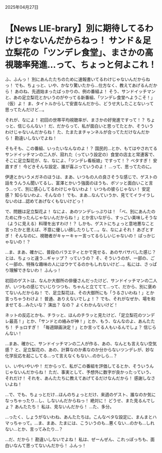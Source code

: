2025年04月27日

# 【News LIE-brary】別に期待してるわけじゃないんだからねっ！ サンド＆足立梨花の「ツンデレ食堂」、まさかの高視聴率発進…って、ちょっと何よこれ！

ふ、ふんっ！ 別にあんたたちのために速報書いてるわけじゃないんだからねっ！ でも、ちょっと、いや、かなり驚いたから…仕方なく、教えてあげるんだから！ あのね、先週始まったばっかりの、例の番組よ！ そう、サンドイッチマンと、あの足立梨花とかいうのがやってる新番組、「ツンデレ食堂へようこそ！」（仮）よ！ ま、タイトルからして安直なんだから、どうせ大したことないって思ってたんだけど…。

それが、なによ！ 初回の世帯平均視聴率が、まさかの好発進ですって！？ ちょっと、信じらんない！ だ、だからって、私が面白いと思ってたとか、そういうわけじゃないんだからね！ た、たまたまチャンネルが合ってただけなんだから！ 勘違いしないでよね！

そもそも、この番組、いったいなんなのよ！？ 国民的…とか、もてはやされてるサンドイッチマンの二人が、寂れた（っていう設定の）食堂の店主と常連客で、そこに足立梨花が、な、なによ、「ツンデレ看板娘」ですって！？ ベタすぎ！ 安直すぎ！ 今どきそんな設定、誰が喜ぶっていうのよ！ …って、思ってたのに。

伊達とかいうメガネのほうは、まあ、いつもの人の良さそうな感じで、ゲストの話をうんうん聞いてるし、富澤とかいう強面のほうも、ボソッと面白いこと言う…って、別に感心してるわけじゃないわよ！ いつもの彼らじゃない！ 安定感？ 知らないわよ、そんなの！ でも、まあ…なんていうか、見ててイライラしないのは…認めてあげなくもないけどっ！

で、問題は足立梨花よ！ なによ、あのツンデレっぷりは！ 「べ、別にあんたのために作ったんじゃないんだからね！」とか言いながら、すっごい美味しそうな（ように見える）料理を出すわけ！？ しかも、ゲストにちょっと意地悪なこと言ったかと思えば、不意に優しい顔したりして…。な、なによそれ！ あざとすぎ！ そんなのに、視聴者がキャーキャー言ってるらしいじゃないの！ ばっかじゃないの！？

…ま、まあ、確かに、普段のバラエティとかで見せる、あのサバサバした感じ？ とは、ちょっと違う…ギャップ？ っていうの？ そ、そういうのが、一部の、ごく一部の、特殊な趣味の人にはウケてるのかもしれないけど…。私には、さっぱり理解できないわ！ ふんっ！

初回のゲストは、なんか大御所の俳優さんだったけど、サンドイッチマンの二人が、いつもの感じでいじりつつも、ちゃんと立ててて…って、だから、別に褒めてないんだからね！ で、足立梨花は、その大御所にも「うるさいわね！」とか言っちゃうわけよ！ 普通、ありえないでしょ！？ でも、それがなぜか、場を和ませてる…みたいな？ 演出？ なの？ よくわかんないけど！

ネットの反応とかも、チラッと、ほんのチラッと見たけど、「足立梨花のツンデレ最高！」とか、「サンドとの絡みが神！」とか、もう、なんなのよ、あんたたち！ チョロすぎ！ 「毎週録画決定！」とか言ってる人もいるんでしょ？ 信じらんない！

…まあ、確かに、サンドイッチマンの二人が作る、あの、なんとも言えない空気感？ と、足立梨花の、あの、計算なのか素なのか分からないツンデレが、妙な化学反応を起こしてる…って言えなくもない…のかしら…？

い、いやいやいや！ だからって、私がこの番組を評価してるとか、そういうんじゃないんだからね！ ただ、事実として、予想外に数字が良かったっていう、それだけ！ それを、あんたたちに教えてあげてるだけなんだから！ 感謝しなさいよね！

…で、でも、ちょっとだけ…ほんのちょっとだけ、来週のゲスト、誰なのか気になっちゃったり…し、しないんだからねっ！ 絶対に！ どうせ、また見るんでしょ？ あんたたち！ 私は、見ないんだから！ …た、多分。

…ったく、しょうがないわね、あんたたちは。こんなベタな設定に、まんまとハマっちゃって。…ま、まあ、たまには、こういうのも…悪くない…のかも…しれない…とか、言ってみたり…？

…だ、だから！ 勘違いしないでよね！ 私は、ぜーんぜん、これっぽっちも、面白いなんて思ってないんだから！ ふんっ！